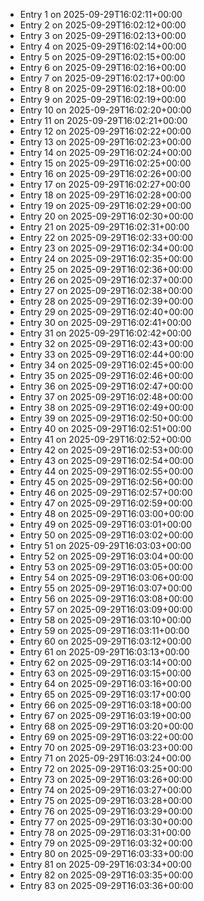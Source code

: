 - Entry 1 on 2025-09-29T16:02:11+00:00
- Entry 2 on 2025-09-29T16:02:12+00:00
- Entry 3 on 2025-09-29T16:02:13+00:00
- Entry 4 on 2025-09-29T16:02:14+00:00
- Entry 5 on 2025-09-29T16:02:15+00:00
- Entry 6 on 2025-09-29T16:02:16+00:00
- Entry 7 on 2025-09-29T16:02:17+00:00
- Entry 8 on 2025-09-29T16:02:18+00:00
- Entry 9 on 2025-09-29T16:02:19+00:00
- Entry 10 on 2025-09-29T16:02:20+00:00
- Entry 11 on 2025-09-29T16:02:21+00:00
- Entry 12 on 2025-09-29T16:02:22+00:00
- Entry 13 on 2025-09-29T16:02:23+00:00
- Entry 14 on 2025-09-29T16:02:24+00:00
- Entry 15 on 2025-09-29T16:02:25+00:00
- Entry 16 on 2025-09-29T16:02:26+00:00
- Entry 17 on 2025-09-29T16:02:27+00:00
- Entry 18 on 2025-09-29T16:02:28+00:00
- Entry 19 on 2025-09-29T16:02:29+00:00
- Entry 20 on 2025-09-29T16:02:30+00:00
- Entry 21 on 2025-09-29T16:02:31+00:00
- Entry 22 on 2025-09-29T16:02:33+00:00
- Entry 23 on 2025-09-29T16:02:34+00:00
- Entry 24 on 2025-09-29T16:02:35+00:00
- Entry 25 on 2025-09-29T16:02:36+00:00
- Entry 26 on 2025-09-29T16:02:37+00:00
- Entry 27 on 2025-09-29T16:02:38+00:00
- Entry 28 on 2025-09-29T16:02:39+00:00
- Entry 29 on 2025-09-29T16:02:40+00:00
- Entry 30 on 2025-09-29T16:02:41+00:00
- Entry 31 on 2025-09-29T16:02:42+00:00
- Entry 32 on 2025-09-29T16:02:43+00:00
- Entry 33 on 2025-09-29T16:02:44+00:00
- Entry 34 on 2025-09-29T16:02:45+00:00
- Entry 35 on 2025-09-29T16:02:46+00:00
- Entry 36 on 2025-09-29T16:02:47+00:00
- Entry 37 on 2025-09-29T16:02:48+00:00
- Entry 38 on 2025-09-29T16:02:49+00:00
- Entry 39 on 2025-09-29T16:02:50+00:00
- Entry 40 on 2025-09-29T16:02:51+00:00
- Entry 41 on 2025-09-29T16:02:52+00:00
- Entry 42 on 2025-09-29T16:02:53+00:00
- Entry 43 on 2025-09-29T16:02:54+00:00
- Entry 44 on 2025-09-29T16:02:55+00:00
- Entry 45 on 2025-09-29T16:02:56+00:00
- Entry 46 on 2025-09-29T16:02:57+00:00
- Entry 47 on 2025-09-29T16:02:59+00:00
- Entry 48 on 2025-09-29T16:03:00+00:00
- Entry 49 on 2025-09-29T16:03:01+00:00
- Entry 50 on 2025-09-29T16:03:02+00:00
- Entry 51 on 2025-09-29T16:03:03+00:00
- Entry 52 on 2025-09-29T16:03:04+00:00
- Entry 53 on 2025-09-29T16:03:05+00:00
- Entry 54 on 2025-09-29T16:03:06+00:00
- Entry 55 on 2025-09-29T16:03:07+00:00
- Entry 56 on 2025-09-29T16:03:08+00:00
- Entry 57 on 2025-09-29T16:03:09+00:00
- Entry 58 on 2025-09-29T16:03:10+00:00
- Entry 59 on 2025-09-29T16:03:11+00:00
- Entry 60 on 2025-09-29T16:03:12+00:00
- Entry 61 on 2025-09-29T16:03:13+00:00
- Entry 62 on 2025-09-29T16:03:14+00:00
- Entry 63 on 2025-09-29T16:03:15+00:00
- Entry 64 on 2025-09-29T16:03:16+00:00
- Entry 65 on 2025-09-29T16:03:17+00:00
- Entry 66 on 2025-09-29T16:03:18+00:00
- Entry 67 on 2025-09-29T16:03:19+00:00
- Entry 68 on 2025-09-29T16:03:20+00:00
- Entry 69 on 2025-09-29T16:03:22+00:00
- Entry 70 on 2025-09-29T16:03:23+00:00
- Entry 71 on 2025-09-29T16:03:24+00:00
- Entry 72 on 2025-09-29T16:03:25+00:00
- Entry 73 on 2025-09-29T16:03:26+00:00
- Entry 74 on 2025-09-29T16:03:27+00:00
- Entry 75 on 2025-09-29T16:03:28+00:00
- Entry 76 on 2025-09-29T16:03:29+00:00
- Entry 77 on 2025-09-29T16:03:30+00:00
- Entry 78 on 2025-09-29T16:03:31+00:00
- Entry 79 on 2025-09-29T16:03:32+00:00
- Entry 80 on 2025-09-29T16:03:33+00:00
- Entry 81 on 2025-09-29T16:03:34+00:00
- Entry 82 on 2025-09-29T16:03:35+00:00
- Entry 83 on 2025-09-29T16:03:36+00:00
